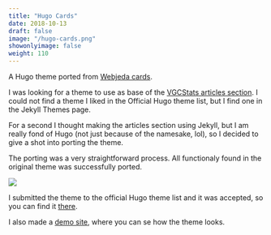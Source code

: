```yaml
---
title: "Hugo Cards"
date: 2018-10-13
draft: false
image: "/hugo-cards.png"
showonlyimage: false
weight: 110
---
```


A Hugo theme ported from [Webjeda cards](https://webjeda.com/cards/).
<!--more-->

I was looking for a theme to use as base of the [VGCStats articles section](/portfolio/articles). I could not find a theme I liked in the Official Hugo theme list, but I find one in the Jekyll Themes page. 

For a second I thought making the articles section using Jekyll, but I am really fond of Hugo (not just because of the namesake, lol), so I decided to give a shot into porting the theme.

The porting was a very straightforward process. All functionaly found in the original theme was successfully ported.

![](/hugo-cards01.png)

I submitted the theme to the official Hugo theme list and it was accepted, so you can find it [there](https://themes.gohugo.io/hugo-cards/).

I also made a [demo site](https://hugo-cards-site.netlify.com/), where you can se how the theme looks. 